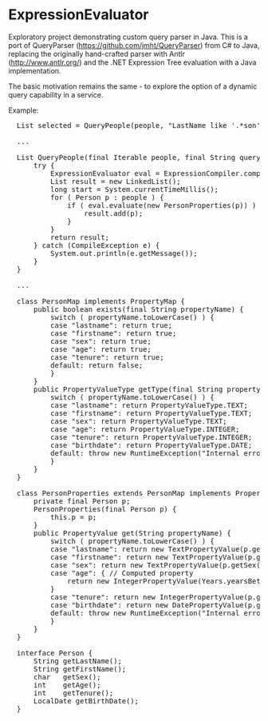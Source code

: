 ExpressionEvaluator
===================

Exploratory project demonstrating custom query parser in Java.
This is a port of QueryParser (https://github.com/jmht/QueryParser)
from C# to Java, replacing the originally hand-crafted parser with 
Antlr (http://www.antlr.org/) and the .NET Expression Tree 
evaluation with a Java implementation.

The basic motivation remains the same - to explore the option
of a dynamic query capability in a service.

Example:
<pre>
  List<Person> selected = QueryPeople(people, "LastName like '.*son' and age < 40");
  
  ...
  
  List<Person> QueryPeople(final Iterable<Person> people, final String queryString) {
      try {
          ExpressionEvaluator eval = ExpressionCompiler.compiler().compile(queryString, new PersonMap());
          List<Person> result = new LinkedList<Person>();
          long start = System.currentTimeMillis();
          for ( Person p : people ) {
              if ( eval.evaluate(new PersonProperties(p)) ) {
                  result.add(p);
              }
          }
          return result;
      } catch (CompileException e) {
          System.out.println(e.getMessage());
      }
  }

  ...
  
  class PersonMap implements PropertyMap {
      public boolean exists(final String propertyName) {
          switch ( propertyName.toLowerCase() ) {
          case "lastname": return true;
          case "firstname": return true;
          case "sex": return true;
          case "age": return true;
          case "tenure": return true;
          default: return false;
          }
      }
      public PropertyValueType getType(final String propertyName) {
          switch ( propertyName.toLowerCase() ) {
          case "lastname": return PropertyValueType.TEXT;
          case "firstname": return PropertyValueType.TEXT;
          case "sex": return PropertyValueType.TEXT;
          case "age": return PropertyValueType.INTEGER;
          case "tenure": return PropertyValueType.INTEGER;
          case "birthdate": return PropertyValueType.DATE;
          default: throw new RuntimeException("Internal error: Undefined property");
          }
      }
  }

  class PersonProperties extends PersonMap implements PropertySet {
      private final Person p;
      PersonProperties(final Person p) {
          this.p = p;
      }
      public PropertyValue get(String propertyName) {
          switch ( propertyName.toLowerCase() ) {
          case "lastname": return new TextPropertyValue(p.getLastName());
          case "firstname": return new TextPropertyValue(p.getFirstName());
          case "sex": return new TextPropertyValue(p.getSex());
          case "age": { // Computed property
              return new IntegerPropertyValue(Years.yearsBetween(p.birthDate, LocalDate.now()).getYears());
          }
          case "tenure": return new IntegerPropertyValue(p.getTenure());
          case "birthdate": return new DatePropertyValue(p.getDate());
          default: throw new RuntimeException("Internal error: Undefined property");
          }
      }
  }

  interface Person {
      String getLastName();
      String getFirstName(); 
      char   getSex();
      int    getAge();
      int    getTenure();
      LocalDate getBirthDate();
  }
  </pre>
